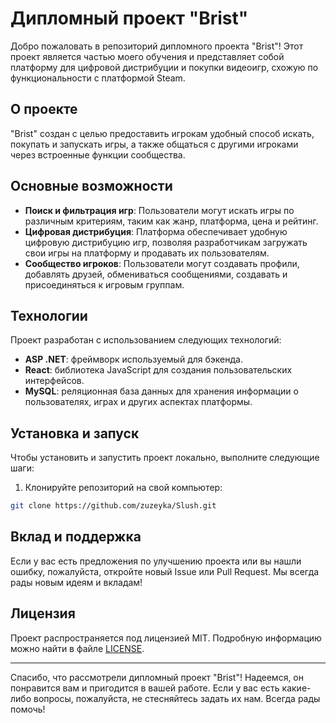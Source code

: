 # Дипломный проект "Brist"

Добро пожаловать в репозиторий дипломного проекта "Brist"! Этот проект является частью моего обучения и представляет собой платформу для цифровой дистрибуции и покупки видеоигр, схожую по функциональности с платформой Steam.

## О проекте

"Brist" создан с целью предоставить игрокам удобный способ искать, покупать и запускать игры, а также общаться с другими игроками через встроенные функции сообщества.

## Основные возможности

-   **Поиск и фильтрация игр**: Пользователи могут искать игры по различным критериям, таким как жанр, платформа, цена и рейтинг.
-   **Цифровая дистрибуция**: Платформа обеспечивает удобную цифровую дистрибуцию игр, позволяя разработчикам загружать свои игры на платформу и продавать их пользователям.
-   **Сообщество игроков**: Пользователи могут создавать профили, добавлять друзей, обмениваться сообщениями, создавать и присоединяться к игровым группам.

## Технологии

Проект разработан с использованием следующих технологий:

-   **ASP .NET**: фреймворк используемый для бэкенда.
-   **React**: библиотека JavaScript для создания пользовательских интерфейсов.
-   **MySQL**: реляционная база данных для хранения информации о пользователях, играх и других аспектах платформы.

## Установка и запуск

Чтобы установить и запустить проект локально, выполните следующие шаги:

1. Клонируйте репозиторий на свой компьютер:

```bash
git clone https://github.com/zuzeyka/Slush.git
```

## Вклад и поддержка

Если у вас есть предложения по улучшению проекта или вы нашли ошибку, пожалуйста, откройте новый Issue или Pull Request. Мы всегда рады новым идеям и вкладам!

## Лицензия

Проект распространяется под лицензией MIT. Подробную информацию можно найти в файле [LICENSE](LICENSE).

---

Спасибо, что рассмотрели дипломный проект "Brist"! Надеемся, он понравится вам и пригодится в вашей работе. Если у вас есть какие-либо вопросы, пожалуйста, не стесняйтесь задать их нам. Всегда рады помочь!

